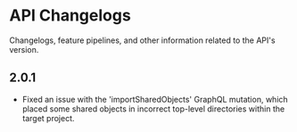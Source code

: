 # API Changelogs

Changelogs, feature pipelines, and other information related to the API's 
version.

## 2.0.1
- Fixed an issue with the 'importSharedObjects' GraphQL mutation, which placed some shared objects in incorrect top-level directories within the target project.